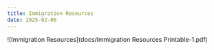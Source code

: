 ```yaml
---
title: Immigration Resources
date: 2025-02-06
---
```


![Immigration Resources](docs/Immigration Resources Printable-1.pdf)
